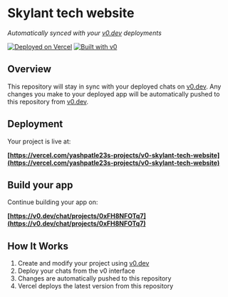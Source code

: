 # Skylant tech website

*Automatically synced with your [v0.dev](https://v0.dev) deployments*

[![Deployed on Vercel](https://img.shields.io/badge/Deployed%20on-Vercel-black?style=for-the-badge&logo=vercel)](https://vercel.com/yashpatle23s-projects/v0-skylant-tech-website)
[![Built with v0](https://img.shields.io/badge/Built%20with-v0.dev-black?style=for-the-badge)](https://v0.dev/chat/projects/0xFH8NFOTq7)

## Overview

This repository will stay in sync with your deployed chats on [v0.dev](https://v0.dev).
Any changes you make to your deployed app will be automatically pushed to this repository from [v0.dev](https://v0.dev).

## Deployment

Your project is live at:

**[https://vercel.com/yashpatle23s-projects/v0-skylant-tech-website](https://vercel.com/yashpatle23s-projects/v0-skylant-tech-website)**

## Build your app

Continue building your app on:

**[https://v0.dev/chat/projects/0xFH8NFOTq7](https://v0.dev/chat/projects/0xFH8NFOTq7)**

## How It Works

1. Create and modify your project using [v0.dev](https://v0.dev)
2. Deploy your chats from the v0 interface
3. Changes are automatically pushed to this repository
4. Vercel deploys the latest version from this repository
